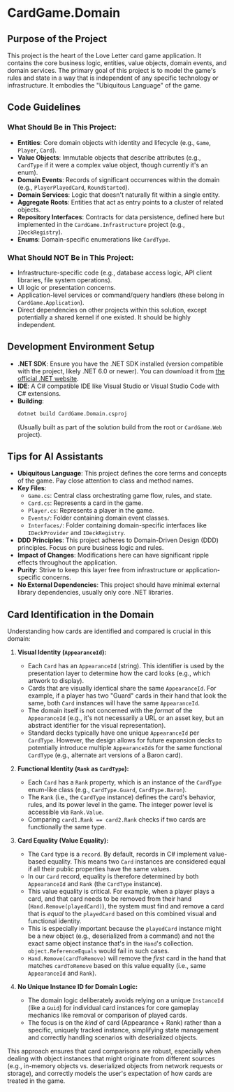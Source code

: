 # CardGame.Domain

## Purpose of the Project

This project is the heart of the Love Letter card game application. It contains the core business logic, entities, value objects, domain events, and domain services. The primary goal of this project is to model the game's rules and state in a way that is independent of any specific technology or infrastructure. It embodies the "Ubiquitous Language" of the game.

## Code Guidelines

### What Should Be in This Project:
*   **Entities**: Core domain objects with identity and lifecycle (e.g., `Game`, `Player`, `Card`).
*   **Value Objects**: Immutable objects that describe attributes (e.g., `CardType` if it were a complex value object, though currently it's an enum).
*   **Domain Events**: Records of significant occurrences within the domain (e.g., `PlayerPlayedCard`, `RoundStarted`).
*   **Domain Services**: Logic that doesn't naturally fit within a single entity.
*   **Aggregate Roots**: Entities that act as entry points to a cluster of related objects.
*   **Repository Interfaces**: Contracts for data persistence, defined here but implemented in the `CardGame.Infrastructure` project (e.g., `IDeckRegistry`).
*   **Enums**: Domain-specific enumerations like `CardType`.

### What Should NOT Be in This Project:
*   Infrastructure-specific code (e.g., database access logic, API client libraries, file system operations).
*   UI logic or presentation concerns.
*   Application-level services or command/query handlers (these belong in `CardGame.Application`).
*   Direct dependencies on other projects within this solution, except potentially a shared kernel if one existed. It should be highly independent.

## Development Environment Setup

*   **.NET SDK**: Ensure you have the .NET SDK installed (version compatible with the project, likely .NET 6.0 or newer). You can download it from [the official .NET website](https://dotnet.microsoft.com/download).
*   **IDE**: A C# compatible IDE like Visual Studio or Visual Studio Code with C# extensions.
*   **Building**:
    ```bash
    dotnet build CardGame.Domain.csproj
    ```
    (Usually built as part of the solution build from the root or `CardGame.Web` project).

## Tips for AI Assistants

*   **Ubiquitous Language**: This project defines the core terms and concepts of the game. Pay close attention to class and method names.
*   **Key Files**:
    *   `Game.cs`: Central class orchestrating game flow, rules, and state.
    *   `Card.cs`: Represents a card in the game.
    *   `Player.cs`: Represents a player in the game.
    *   `Events/`: Folder containing domain event classes.
    *   `Interfaces/`: Folder containing domain-specific interfaces like `IDeckProvider` and `IDeckRegistry`.
*   **DDD Principles**: This project adheres to Domain-Driven Design (DDD) principles. Focus on pure business logic and rules.
*   **Impact of Changes**: Modifications here can have significant ripple effects throughout the application.
*   **Purity**: Strive to keep this layer free from infrastructure or application-specific concerns.
*   **No External Dependencies**: This project should have minimal external library dependencies, usually only core .NET libraries.

## Card Identification in the Domain

Understanding how cards are identified and compared is crucial in this domain:

1.  **Visual Identity (`AppearanceId`):**
    *   Each `Card` has an `AppearanceId` (string). This identifier is used by the presentation layer to determine how the card looks (e.g., which artwork to display).
    *   Cards that are visually identical share the same `AppearanceId`. For example, if a player has two "Guard" cards in their hand that look the same, both `Card` instances will have the same `AppearanceId`.
    *   The domain itself is not concerned with the *format* of the `AppearanceId` (e.g., it's not necessarily a URL or an asset key, but an abstract identifier for the visual representation).
    *   Standard decks typically have one unique `AppearanceId` per `CardType`. However, the design allows for future expansion decks to potentially introduce multiple `AppearanceId`s for the same functional `CardType` (e.g., alternate art versions of a Baron card).

2.  **Functional Identity (`Rank` as `CardType`):**
    *   Each `Card` has a `Rank` property, which is an instance of the `CardType` enum-like class (e.g., `CardType.Guard`, `CardType.Baron`).
    *   The `Rank` (i.e., the `CardType` instance) defines the card's behavior, rules, and its power level in the game. The integer power level is accessible via `Rank.Value`.
    *   Comparing `card1.Rank == card2.Rank` checks if two cards are functionally the same type.

3.  **Card Equality (Value Equality):**
    *   The `Card` type is a `record`. By default, records in C# implement value-based equality. This means two `Card` instances are considered equal if all their public properties have the same values.
    *   In our `Card` record, equality is therefore determined by both `AppearanceId` and `Rank` (the `CardType` instance).
    *   This value equality is critical. For example, when a player plays a card, and that card needs to be removed from their hand (`Hand.Remove(playedCard)`), the system must find and remove a card that is *equal* to the `playedCard` based on this combined visual and functional identity.
    *   This is especially important because the `playedCard` instance might be a new object (e.g., deserialized from a command) and not the exact same object instance that's in the `Hand`'s collection. `object.ReferenceEquals` would fail in such cases.
    *   `Hand.Remove(cardToRemove)` will remove the *first* card in the hand that matches `cardToRemove` based on this value equality (i.e., same `AppearanceId` and `Rank`).

4.  **No Unique Instance ID for Domain Logic:**
    *   The domain logic deliberately avoids relying on a unique `InstanceId` (like a `Guid`) for individual card instances for core gameplay mechanics like removal or comparison of played cards.
    *   The focus is on the *kind* of card (Appearance + Rank) rather than a specific, uniquely tracked instance, simplifying state management and correctly handling scenarios with deserialized objects.

This approach ensures that card comparisons are robust, especially when dealing with object instances that might originate from different sources (e.g., in-memory objects vs. deserialized objects from network requests or storage), and correctly models the user's expectation of how cards are treated in the game.
